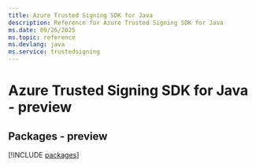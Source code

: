 ```yaml
---
title: Azure Trusted Signing SDK for Java
description: Reference for Azure Trusted Signing SDK for Java
ms.date: 09/26/2025
ms.topic: reference
ms.devlang: java
ms.service: trustedsigning
---
```

# Azure Trusted Signing SDK for Java - preview
## Packages - preview
[!INCLUDE [packages](trusted-signing-index.md)]